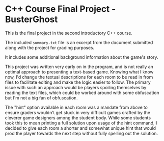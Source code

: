# C++ Course Final Project - BusterGhost
This is the final project in the second introductory C++ course.

The included `summary.txt` file is an excerpt from the document submitted
along with the project for grading purposes.

It includes some additional background information about the game's story.

This project was written very early on in the program, and is not really an optimal approach to presenting a text-based game. Knowing what I know now, I'd change the textual descriptions for each room to be read in from files to facilitate editing and make the logic easier to follow. The primary issue with such an approach would be players spoiling themselves by reading the text files, which could be worked around with some obfuscation but I'm not a big fan of obfuscation.

The "hint" option available in each room was a mandate from above to ensure graders wouldn't get stuck in very difficult games crafted by the cleverer game designers among the student body. While some students took this to mean printing a full solution upon usage of the hint command, I decided to give each room a shorter and somewhat unique hint that would prod the player towards the next step without fully spelling out the solution.
